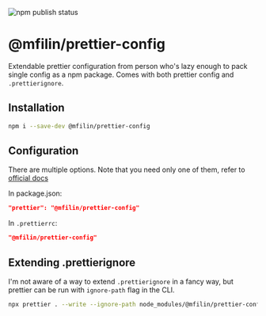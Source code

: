 ![npm publish status](https://github.com/mikhail-filin/prettier-config/actions/workflows/npm-publish.yml/badge.svg)

# @mfilin/prettier-config

Extendable prettier configuration from person who's lazy enough to pack single config as a npm package.
Comes with both prettier config and `.prettierignore`.

## Installation

```bash
npm i --save-dev @mfilin/prettier-config
```

## Configuration

There are multiple options. Note that you need only one of them, refer to [official
docs](https://prettier.io/docs/en/configuration)

In package.json:

```json
"prettier": "@mfilin/prettier-config"
```

In `.prettierrc`:

```json
"@mfilin/prettier-config"
```

## Extending .prettierignore

I'm not aware of a way to extend `.prettierignore` in a fancy way, but prettier can be run with `ignore-path` flag in
the CLI.

```bash
npx prettier . --write --ignore-path node_modules/@mfilin/prettier-config/.prettierignore
```
